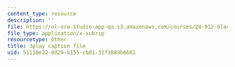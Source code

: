 ```yaml
---
content_type: resource
description: ''
file: https://ol-ocw-studio-app-qa.s3.amazonaws.com/courses/24-912-black-matters-introduction-to-black-studies-spring-2017/51110e228d29b155cb0132f3089b6681_CvT9dMwuHhQ.srt
file_type: application/x-subrip
resourcetype: Other
title: 3play caption file
uid: 51110e22-8d29-b155-cb01-32f3089b6681
---
```

